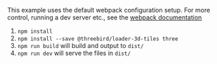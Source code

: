 This example uses the default webpack configuration setup. For more control, running a dev server etc., see the [webpack documentation](https://webpack.js.org/concepts/)

1. `npm install`
2. `npm install --save @threebird/loader-3d-tiles three`
3. `npm run build` will build and output to `dist/` 
3. `npm run dev` will serve the files in `dist/` 

